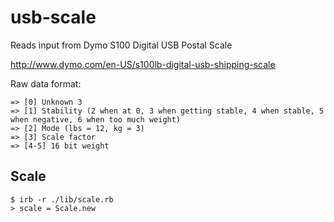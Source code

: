 # usb-scale

Reads input from Dymo S100 Digital USB Postal Scale

http://www.dymo.com/en-US/s100lb-digital-usb-shipping-scale

Raw data format:

    => [0] Unknown 3
    => [1] Stability (2 when at 0, 3 when getting stable, 4 when stable, 5 when negative, 6 when too much weight)
    => [2] Mode (lbs = 12, kg = 3)
    => [3] Scale factor
    => [4-5] 16 bit weight

## Scale

    $ irb -r ./lib/scale.rb
    > scale = Scale.new
